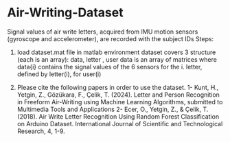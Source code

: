 # Air-Writing-Dataset
Signal values of air write letters, acquired from IMU motion sensors (gyroscope and accelerometer), are recorded with the subject IDs
Steps:
1) load dataset.mat file in matlab environment
dataset covers 3 structure (each is an array): data, letter , user
data is an array of matrices where data{i} contains the signal values of the 6 sensors for the i. letter, defined by letter(i), for user(i)

2) Please cite the following papers in order to use the dataset.
1- Kunt, H., Yetgin, Z., Gözükara, F., Çelik, T. (2024). Letter and Person Recognition in Freeform Air-Writing using Machine Learning Algorithms, submitted to Multimedia Tools and Applications
2- Ecer, O., Yetgin, Z., & Çelik, T. (2018). Air Write Letter Recognition Using Random Forest Classification on Arduino Dataset. International Journal of Scientific and Technological Research, 4, 1-9.

